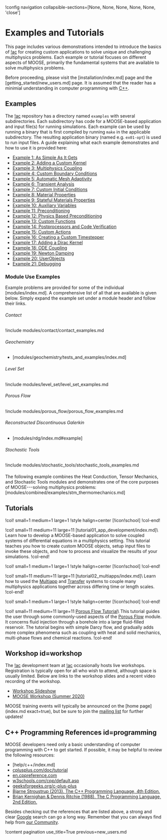 !config navigation collapsible-sections=[None, None, None, None, None, 'close']

# Examples and Tutorials

This page includes various demonstrations intended to introduce the basics of [!ac](MOOSE) for creating custom applications to solve unique and challenging multiphysics problems. Each example or tutorial focuses on different aspects of MOOSE, primarily the fundamental systems that are available to solve multiphysics problems.

Before proceeding, please visit the [installation/index.md] page and the [getting_started/new_users.md] page. It is assumed that the reader has a minimial understanding in computer programming with [C++](#programming).

## Examples

The [!ac](MOOSE) repository has a directory named `examples` with several subdirectories. Each subdirectory
has code for a MOOSE-based application and input file(s) for running simulations. Each example can
be used by running a binary that is first compiled by running `make` in the applicable subdirectory.
The resulting application binary (named e.g. `ex01-opt`) is used to run input
files.  A guide explaining what each example
demonstrates and how to use it is provided here:

- [Example 1: As Simple As It Gets](examples/ex01_inputfile.md)
- [Example 2: Adding a Custom Kernel](examples/ex02_kernel.md)
- [Example 3: Multiphysics Coupling](examples/ex03_coupling.md)
- [Example 4: Custom Boundary Conditions](examples/ex04_bcs.md)
- [Example 5: Automatic Mesh Adaptivity](examples/ex05_amr.md)
- [Example 6: Transient Analysis](examples/ex06_transient.md)
- [Example 7: Custom Initial Conditions](examples/ex07_ics.md)
- [Example 8: Material Properties](examples/ex08_materials.md)
- [Example 9: Stateful Materials Properties](examples/ex09_stateful_materials.md)
- [Example 10: Auxiliary Variables](examples/ex10_aux.md)
- [Example 11: Preconditioning](examples/ex11_prec.md)
- [Example 12: Physics Based Preconditioning](examples/ex12_pbp.md)
- [Example 13: Custom Functions](examples/ex13_functions.md)
- [Example 14: Postprocessors and Code Verification](examples/ex14_pps.md)
- [Example 15: Custom Actions](examples/ex15_actions.md)
- [Example 16: Creating a Custom Timestepper](examples/ex16_timestepper.md)
- [Example 17: Adding a Dirac Kernel](examples/ex17_dirac.md)
- [Example 18: ODE Coupling](examples/ex18_scalar_kernel.md)
- [Example 19: Newton Damping](examples/ex19_dampers.md)
- [Example 20: UserObjects](examples/ex20_user_objects.md)
- [Example 21: Debugging](examples/ex21_debugging.md)

### Module Use Examples

Example problems are provided for some of the individual [modules/index.md]. A comprehensive list of all that are available is given below. Simply expand the example set under a module header and follow their links.

###### Contact

!include modules/contact/contact_examples.md

###### Geochemistry

- [modules/geochemistry/tests_and_examples/index.md]

###### Level Set

!include modules/level_set/level_set_examples.md

###### Porous Flow

!include modules/porous_flow/porous_flow_examples.md

###### Reconstructed Discontinuous Galerkin

- [modules/rdg/index.md#example]

###### Stochastic Tools

!include modules/stochastic_tools/stochastic_tools_examples.md

#### <!--empty header for breaking out of the collapsed section-->

The following example combines the Heat Conduction, Tensor Mechanics, and Stochastic Tools modules and demonstrates one of the core purposes of MOOSE---solving multiphysics problems: [modules/combined/examples/stm_thermomechanics.md]

## Tutorials

!col! small=1 medium=1 large=1
!style halign=center
[!icon!school]
!col-end!

!col! small=11 medium=11 large=11
[tutorial01_app_development/index.md]\\
Learn how to develop a MOOSE-based application to solve coupled systems of differential equations in a multiphysics setting. This tutorial teaches you how to create custom MOOSE objects, setup input files to invoke these objects, and how to process and visualize the results of your simulations.
!col-end!

!col! small=1 medium=1 large=1
!style halign=center
[!icon!school]
!col-end!

!col! small=11 medium=11 large=11
[tutorial02_multiapps/index.md]\\
Learn how to used the [Multiapp](MultiApps/index.md) and [Transfer](Transfers/index.md) systems to couple many multiphysics applications together across differing time or length scales.
!col-end!

!col! small=1 medium=1 large=1
!style halign=center
[!icon!school]
!col-end!

!col! small=11 medium=11 large=11
[Porous Flow Tutorial](modules/porous_flow/tutorial_00.md)\\
This tutorial guides the user through some commonly-used aspects of the [Porous Flow](modules/porous_flow/index.md) module. It concerns fluid injection through a borehole into a large fluid-filled reservoir. The tutorial begins with simple Darcy flow, and gradually adds more complex phenomena such as coupling with heat and solid mechanics, multi-phase flows and chemical reactions.
!col-end!

## Workshop id=workshop

The [!ac](MOOSE) development team at [!ac](INL) occasionally hosts live workshops. Registration is typically open for all who wish to attend, although space is usually limited. Below are links to the workshop slides and a recent video recording of the workshop<!--change this sentence to be a plural reference, "recording(s)," when/if more workshop recordings become available-->.

- [Workshop Slideshow](https://www.mooseframework.org/workshop)
- [MOOSE Workshop (Summer 2020)](https://www.youtube.com/watch?v=2tJwBsYaLaI)

MOOSE training events will typically be announced on the [home page](index.md exact=true), but be sure to join the [mailing list](help/contact_us.md) for further updates!

## C++ Programming References id=programming

MOOSE developers need only a basic understanding of computer programming with C++ to get started. If possible, it may be helpful to review the following resources:

- [help/c++/index.md]
- [cplusplus.com/doc/tutorial](http://www.cplusplus.com/doc/tutorial/)
- [en.cppreference.com](https://en.cppreference.com/)
- [w3schools.com/cpp/default.asp](https://www.w3schools.com/cpp/default.asp)
- [geeksforgeeks.org/c-plus-plus](https://www.geeksforgeeks.org/c-plus-plus/)
- [Bjarne Stroustrup (2013). The C++ Programming Language, 4th Edition.](https://www.stroustrup.com/4th.html)
- [Brian Kernighan & Dennis Ritchie (1988). The C Programming Language, 2nd Edition.](http://s3-us-west-2.amazonaws.com/belllabs-microsite-dritchie/cbook/index.html)

Besides checking out the references that are listed above, a strong and clear [Google](https://www.google.com/) search can go a long way. Remember that you can always find help from [our Community](help/contact_us.md).

!content pagination use_title=True
                    previous=new_users.md
